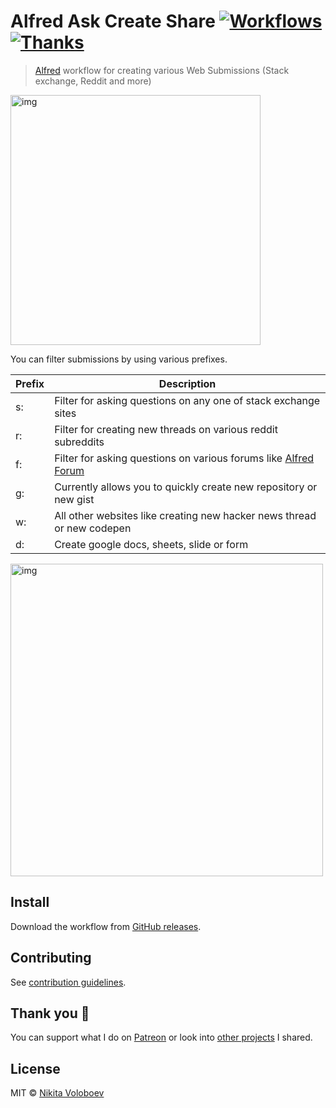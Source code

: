 # Alfred Ask Create Share [![Workflows](https://img.shields.io/badge/More%20Workflows-🎩-purple.svg)](https://github.com/learn-anything/alfred-workflows) [![Thanks](https://img.shields.io/badge/Say%20Thanks-💗-ff69b4.svg)](https://www.patreon.com/nikitavoloboev)
> [Alfred](https://www.alfredapp.com/) workflow for creating various Web Submissions (Stack exchange, Reddit and more)

<img src="https://i.imgur.com/hdh5MOR.gif" width="400" alt="img">

You can filter submissions by using various prefixes.

|  Prefix |  Description |
|---|---|
| s: |  Filter for asking questions on any one of stack exchange sites |
| r: | Filter for creating new threads on various reddit subreddits  |
| f: |  Filter for asking questions on various forums like [Alfred Forum](https://www.alfredforum.com/) |
| g: |  Currently allows you to quickly create new repository or new gist |
| w: | All other websites like creating new hacker news thread or new codepen|
| d: |  Create google docs, sheets, slide or form |

<img src="https://i.imgur.com/hZe2AUY.png" width="500" alt="img">

## Install
Download the workflow from [GitHub releases](../../releases/latest).

## Contributing
See [contribution guidelines](CONTRIBUTING.md#contributing).

## Thank you 💜
You can support what I do on [Patreon](https://www.patreon.com/nikitavoloboev) or look into [other projects](https://nikitavoloboev.xyz/projects) I shared.

## License
MIT © [Nikita Voloboev](https://www.nikitavoloboev.xyz)